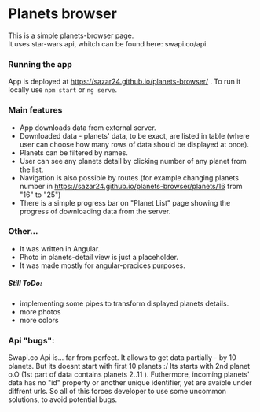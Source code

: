 # Planets browser

This is a simple planets-browser page.  
It uses star-wars api, whitch can be found here: swapi.co/api.

### Running the app
App is deployed at https://sazar24.github.io/planets-browser/ .
To run it locally use ``npm start`` or ``ng serve``.

### Main features
+ App downloads data from external server. 
+ Downloaded data - planets' data, to be exact, are listed in table (where user can choose how many rows of data should be displayed at once).
+ Planets can be filtered by names.
+ User can see any planets detail by clicking number of any planet from the list.
+ Navigation is also possible by routes (for example changing planets number in https://sazar24.github.io/planets-browser/planets/16 from "16" to "25")
+ There is a simple progress bar on "Planet List" page showing the progress of downloading data from the server.

### Other...
- It was written in Angular.
- Photo in planets-detail view is just a placeholder.
- It was made mostly for angular-pracices purposes.

##### Still ToDo:
+ implementing some pipes to transform displayed planets details.
+ more photos
+ more colors


### Api "bugs":
Swapi.co Api is... far from perfect.
It allows to get data partially - by 10 planets. But its doesnt start with first 10 planets :/ Its starts with 2nd planet o.O (1st part of data contains planets 2..11 ).
Futhermore, incoming planets' data has no "id" property or another unique identifier, yet are avaible under diffrent urls. 
So all of this forces developer to use some uncommon solutions, to avoid potential bugs.